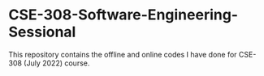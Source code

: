 # CSE-308-Software-Engineering-Sessional
This repository contains the offline and online codes  I have done for CSE-308 (July 2022) course.
